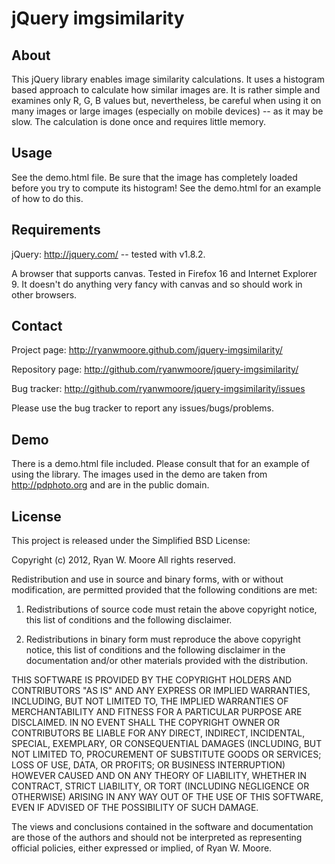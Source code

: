 jQuery imgsimilarity
====================

About
-----
This jQuery library enables image similarity calculations. It uses a histogram
based approach to calculate how similar images are. It is rather simple and
examines only R, G, B values but, nevertheless, be careful when using it on
many images or large images (especially on mobile devices) -- as it may be
slow. The calculation is done once and requires little memory.

Usage
-----
See the demo.html file. Be sure that the image has completely loaded before you
try to compute its histogram! See the demo.html for an example of how to do
this.

Requirements
------------

jQuery: http://jquery.com/ -- tested with v1.8.2.

A browser that supports canvas. Tested in Firefox 16 and Internet Explorer 9.
It doesn't do anything very fancy with canvas and so should work in other
browsers.

Contact
-------
Project page: http://ryanwmoore.github.com/jquery-imgsimilarity/

Repository page: http://github.com/ryanwmoore/jquery-imgsimilarity/

Bug tracker: http://github.com/ryanwmoore/jquery-imgsimilarity/issues

Please use the bug tracker to report any issues/bugs/problems.

Demo
----
There is a demo.html file included. Please consult that for an example of using
the library. The images used in the demo are taken from http://pdphoto.org and
are in the public domain.

License
-------

This project is released under the Simplified BSD License:

Copyright (c) 2012, Ryan W. Moore
All rights reserved.

Redistribution and use in source and binary forms, with or without
modification, are permitted provided that the following conditions are met: 

1. Redistributions of source code must retain the above copyright notice, this
list of conditions and the following disclaimer. 

2. Redistributions in binary form must reproduce the above copyright notice,
this list of conditions and the following disclaimer in the documentation
and/or other materials provided with the distribution. 

THIS SOFTWARE IS PROVIDED BY THE COPYRIGHT HOLDERS AND CONTRIBUTORS "AS IS" AND
ANY EXPRESS OR IMPLIED WARRANTIES, INCLUDING, BUT NOT LIMITED TO, THE IMPLIED
WARRANTIES OF MERCHANTABILITY AND FITNESS FOR A PARTICULAR PURPOSE ARE
DISCLAIMED. IN NO EVENT SHALL THE COPYRIGHT OWNER OR CONTRIBUTORS BE LIABLE FOR
ANY DIRECT, INDIRECT, INCIDENTAL, SPECIAL, EXEMPLARY, OR CONSEQUENTIAL DAMAGES
(INCLUDING, BUT NOT LIMITED TO, PROCUREMENT OF SUBSTITUTE GOODS OR SERVICES;
LOSS OF USE, DATA, OR PROFITS; OR BUSINESS INTERRUPTION) HOWEVER CAUSED AND ON
ANY THEORY OF LIABILITY, WHETHER IN CONTRACT, STRICT LIABILITY, OR TORT
(INCLUDING NEGLIGENCE OR OTHERWISE) ARISING IN ANY WAY OUT OF THE USE OF THIS
SOFTWARE, EVEN IF ADVISED OF THE POSSIBILITY OF SUCH DAMAGE.

The views and conclusions contained in the software and documentation are those
of the authors and should not be interpreted as representing official policies,
either expressed or implied, of Ryan W. Moore.
